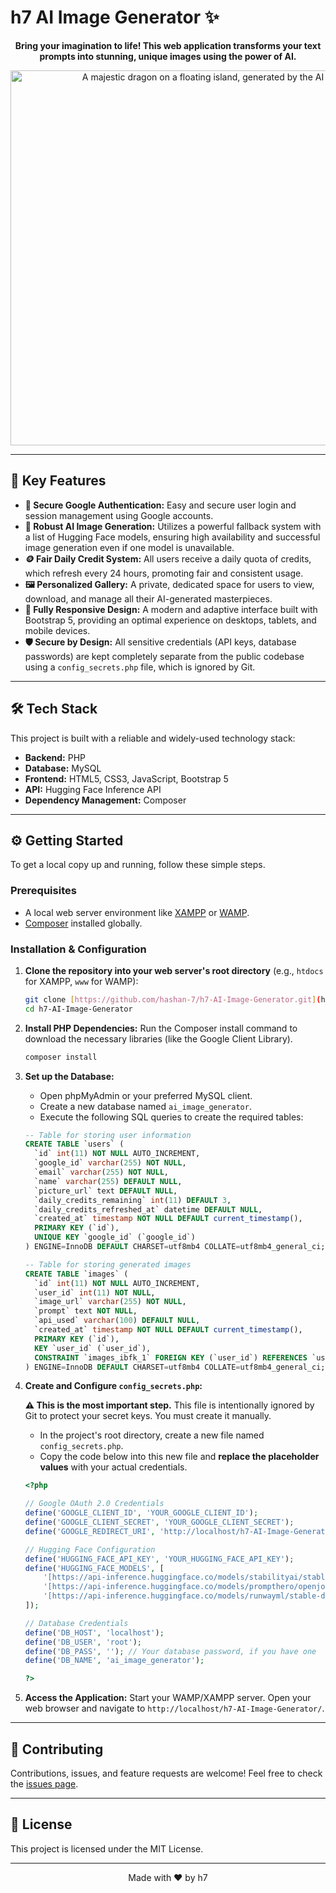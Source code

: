 # h7 AI Image Generator ✨

<p align="center">
  <strong>Bring your imagination to life! This web application transforms your text prompts into stunning, unique images using the power of AI.</strong>
</p>

<p align="center">
  <img src="https://i.imgur.com/uG9nL5W.jpeg" alt="A majestic dragon on a floating island, generated by the AI" width="600"/>
</p>

---

## 🚀 Key Features

* **🔐 Secure Google Authentication:** Easy and secure user login and session management using Google accounts.
* **🧠 Robust AI Image Generation:** Utilizes a powerful fallback system with a list of Hugging Face models, ensuring high availability and successful image generation even if one model is unavailable.
* **🪙 Fair Daily Credit System:** All users receive a daily quota of credits, which refresh every 24 hours, promoting fair and consistent usage.
* **🖼️ Personalized Gallery:** A private, dedicated space for users to view, download, and manage all their AI-generated masterpieces.
* **📱 Fully Responsive Design:** A modern and adaptive interface built with Bootstrap 5, providing an optimal experience on desktops, tablets, and mobile devices.
* **🛡️ Secure by Design:** All sensitive credentials (API keys, database passwords) are kept completely separate from the public codebase using a `config_secrets.php` file, which is ignored by Git.

---

## 🛠️ Tech Stack

This project is built with a reliable and widely-used technology stack:

* **Backend:** PHP
* **Database:** MySQL
* **Frontend:** HTML5, CSS3, JavaScript, Bootstrap 5
* **API:** Hugging Face Inference API
* **Dependency Management:** Composer

---

## ⚙️ Getting Started

To get a local copy up and running, follow these simple steps.

### Prerequisites

* A local web server environment like [XAMPP](https://www.apachefriends.org/index.html) or [WAMP](https://www.wampserver.com/en/).
* [Composer](https://getcomposer.org/) installed globally.

### Installation & Configuration

1.  **Clone the repository into your web server's root directory** (e.g., `htdocs` for XAMPP, `www` for WAMP):
    ```sh
    git clone [https://github.com/hashan-7/h7-AI-Image-Generator.git](https://github.com/hashan-7/h7-AI-Image-Generator.git)
    cd h7-AI-Image-Generator
    ```

2.  **Install PHP Dependencies:**
    Run the Composer install command to download the necessary libraries (like the Google Client Library).
    ```sh
    composer install
    ```

3.  **Set up the Database:**
    * Open phpMyAdmin or your preferred MySQL client.
    * Create a new database named `ai_image_generator`.
    * Execute the following SQL queries to create the required tables:

    ```sql
    -- Table for storing user information
    CREATE TABLE `users` (
      `id` int(11) NOT NULL AUTO_INCREMENT,
      `google_id` varchar(255) NOT NULL,
      `email` varchar(255) NOT NULL,
      `name` varchar(255) DEFAULT NULL,
      `picture_url` text DEFAULT NULL,
      `daily_credits_remaining` int(11) DEFAULT 3,
      `daily_credits_refreshed_at` datetime DEFAULT NULL,
      `created_at` timestamp NOT NULL DEFAULT current_timestamp(),
      PRIMARY KEY (`id`),
      UNIQUE KEY `google_id` (`google_id`)
    ) ENGINE=InnoDB DEFAULT CHARSET=utf8mb4 COLLATE=utf8mb4_general_ci;

    -- Table for storing generated images
    CREATE TABLE `images` (
      `id` int(11) NOT NULL AUTO_INCREMENT,
      `user_id` int(11) NOT NULL,
      `image_url` varchar(255) NOT NULL,
      `prompt` text NOT NULL,
      `api_used` varchar(100) DEFAULT NULL,
      `created_at` timestamp NOT NULL DEFAULT current_timestamp(),
      PRIMARY KEY (`id`),
      KEY `user_id` (`user_id`),
      CONSTRAINT `images_ibfk_1` FOREIGN KEY (`user_id`) REFERENCES `users` (`id`) ON DELETE CASCADE
    ) ENGINE=InnoDB DEFAULT CHARSET=utf8mb4 COLLATE=utf8mb4_general_ci;
    ```

4.  **Create and Configure `config_secrets.php`:**

    **⚠️ This is the most important step.** This file is intentionally ignored by Git to protect your secret keys. You must create it manually.

    * In the project's root directory, create a new file named `config_secrets.php`.
    * Copy the code below into this new file and **replace the placeholder values** with your actual credentials.

    ```php
    <?php

    // Google OAuth 2.0 Credentials
    define('GOOGLE_CLIENT_ID', 'YOUR_GOOGLE_CLIENT_ID');
    define('GOOGLE_CLIENT_SECRET', 'YOUR_GOOGLE_CLIENT_SECRET');
    define('GOOGLE_REDIRECT_URI', 'http://localhost/h7-AI-Image-Generator/google_callback.php');

    // Hugging Face Configuration
    define('HUGGING_FACE_API_KEY', 'YOUR_HUGGING_FACE_API_KEY');
    define('HUGGING_FACE_MODELS', [
        '[https://api-inference.huggingface.co/models/stabilityai/stable-diffusion-xl-base-1.0](https://api-inference.huggingface.co/models/stabilityai/stable-diffusion-xl-base-1.0)',
        '[https://api-inference.huggingface.co/models/prompthero/openjourney-v4](https://api-inference.huggingface.co/models/prompthero/openjourney-v4)',
        '[https://api-inference.huggingface.co/models/runwayml/stable-diffusion-v1-5](https://api-inference.huggingface.co/models/runwayml/stable-diffusion-v1-5)'
    ]);

    // Database Credentials
    define('DB_HOST', 'localhost');
    define('DB_USER', 'root');
    define('DB_PASS', ''); // Your database password, if you have one
    define('DB_NAME', 'ai_image_generator');

    ?>
    ```

5.  **Access the Application:**
    Start your WAMP/XAMPP server. Open your web browser and navigate to `http://localhost/h7-AI-Image-Generator/`.

---

## 🤝 Contributing

Contributions, issues, and feature requests are welcome! Feel free to check the [issues page](https://github.com/hashan-7/h7-AI-Image-Generator/issues).

---

## 📄 License

This project is licensed under the MIT License.

---

<p align="center">
  Made with ❤️ by h7
</p>
